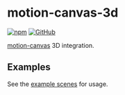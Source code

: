 # motion-canvas-3d

[![npm](https://img.shields.io/npm/v/motion-canvas-3d)](https://npmjs.com/package/motion-canvas-3d)
[![GitHub](https://img.shields.io/badge/license-MIT-green)](https://github.com/LeoDog896/motion-canvas-3d/blob/master/LICENSE)

[motion-canvas](https://motioncanvas.io/) 3D integration.

## Examples

See the [example scenes](https://github.com/LeoDog896/motion-canvas-3d/tree/main/example/scenes) for usage.
